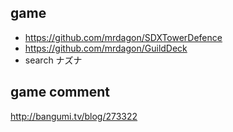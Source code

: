 ## game  
* https://github.com/mrdagon/SDXTowerDefence  
* https://github.com/mrdagon/GuildDeck  
* search ナズナ  

## game comment  
http://bangumi.tv/blog/273322  
